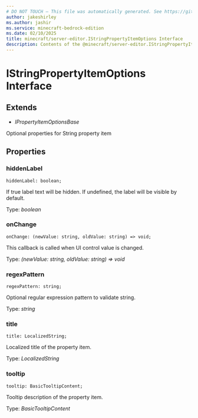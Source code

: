 ```yaml
---
# DO NOT TOUCH — This file was automatically generated. See https://github.com/mojang/minecraftapidocsgenerator to modify descriptions, examples, etc.
author: jakeshirley
ms.author: jashir
ms.service: minecraft-bedrock-edition
ms.date: 02/10/2025
title: minecraft/server-editor.IStringPropertyItemOptions Interface
description: Contents of the @minecraft/server-editor.IStringPropertyItemOptions class.
---
```

# IStringPropertyItemOptions Interface

## Extends
- *IPropertyItemOptionsBase*

Optional properties for String property item

## Properties

### **hiddenLabel**
`hiddenLabel: boolean;`

If true label text will be hidden. If undefined, the label will be visible by default.

Type: *boolean*

### **onChange**
`onChange: (newValue: string, oldValue: string) => void;`

This callback is called when UI control value is changed.

Type: *(newValue: string, oldValue: string) => void*

### **regexPattern**
`regexPattern: string;`

Optional regular expression pattern to validate string.

Type: *string*

### **title**
`title: LocalizedString;`

Localized title of the property item.

Type: *LocalizedString*

### **tooltip**
`tooltip: BasicTooltipContent;`

Tooltip description of the property item.

Type: *BasicTooltipContent*

